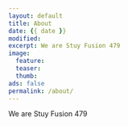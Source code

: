 ```yaml
---
layout: default
title: About
date: {{ date }}
modified:
excerpt: We are Stuy Fusion 479
image:
  feature:
  teaser:
  thumb:
ads: false  
permalink: /about/
---
```


We are Stuy Fusion 479